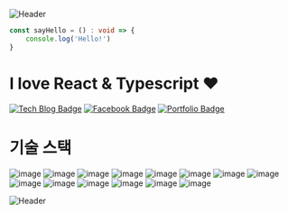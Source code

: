 ![Header](https://capsule-render.vercel.app/api?type=slice&color=auto&height=200&text=FRONT_DEV&fontAlign=70&rotate=13&fontAlignY=25)


```typescript
const sayHello = () : void => {
    console.log('Hello!')
}
```


# I love React & Typescript ❤️

[![Tech Blog Badge](http://img.shields.io/badge/-Tech%20blog-black?style=flat-square&link=https://hong-jh.tistory.com/)](https://hong-jh.tistory.com/)
[![Facebook Badge](https://img.shields.io/badge/facebook-1877f2?style=flat-square&logo=facebook&logoColor=white&link=https://www.facebook.com/programmingHong/)](https://www.facebook.com/programmingHong/)
[![Portfolio Badge](http://img.shields.io/badge/portfolio-red?style=flat-square&link=https://hong-junhyeok.github.io/portfolio/)](https://hong-junhyeok.github.io/portfolio/)

# 기술 스택
![image](https://img.shields.io/badge/-React-blue)
![image](https://img.shields.io/badge/-Sass-red)
![image](https://img.shields.io/badge/-recoil-brightgreen)
![image](https://img.shields.io/badge/-axios-lightgrey)
![image](https://img.shields.io/badge/-typescript-blue)
![image](https://img.shields.io/badge/-Angular-red)
![image](https://img.shields.io/badge/-VanillaJS-yellow)
![image](https://img.shields.io/badge/-Styled--components-red)
![image](https://img.shields.io/badge/-Redux-purple)
![image](https://img.shields.io/badge/-MobX-orange)
![image](https://img.shields.io/badge/-Express-white)
![image](https://img.shields.io/badge/-NestJs-black)
![image](https://img.shields.io/badge/-Vue-green)
![image](https://img.shields.io/badge/-React%20Native-blue)


![Header](https://capsule-render.vercel.app/api?type=slice&color=auto&height=200&text=BACK_DEV&fontAlign=70&rotate=13&fontAlignY=75&fontAlign=30&animation=fadeIn&reversal=true&section=footer)
